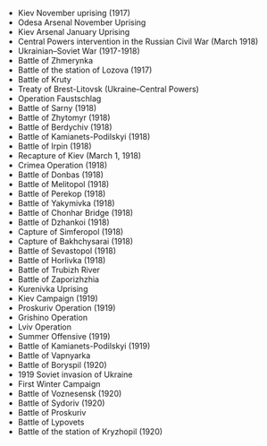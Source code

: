 - Kiev November uprising (1917)
- Odesa Arsenal November Uprising
- Kiev Arsenal January Uprising
- Central Powers intervention in the Russian Civil War (March 1918)
- Ukrainian–Soviet War (1917-1918)
- Battle of Zhmerynka
- Battle of the station of Lozova (1917)
- Battle of Kruty
- Treaty of Brest-Litovsk (Ukraine–Central Powers)
- Operation Faustschlag
- Battle of Sarny (1918)
- Battle of Zhytomyr (1918)
- Battle of Berdychiv (1918)
- Battle of Kamianets-Podilskyi (1918)
- Battle of Irpin (1918)
- Recapture of Kiev (March 1, 1918)
- Crimea Operation (1918)
- Battle of Donbas (1918)
- Battle of Melitopol (1918)
- Battle of Perekop (1918)
- Battle of Yakymivka (1918)
- Battle of Chonhar Bridge (1918)
- Battle of Dzhankoi (1918)
- Capture of Simferopol (1918)
- Capture of Bakhchysarai (1918)
- Battle of Sevastopol (1918)
- Battle of Horlivka (1918)
- Battle of Trubizh River
- Battle of Zaporizhzhia
- Kurenivka Uprising
- Kiev Campaign (1919)
- Proskuriv Operation (1919)
- Grishino Operation
- Lviv Operation
- Summer Offensive (1919)
- Battle of Kamianets-Podilskyi (1919)
- Battle of Vapnyarka
- Battle of Boryspil (1920)
- 1919 Soviet invasion of Ukraine
- First Winter Campaign
- Battle of Voznesensk (1920)
- Battle of Sydoriv (1920)
- Battle of Proskuriv
- Battle of Lypovets
- Battle of the station of Kryzhopil (1920)
